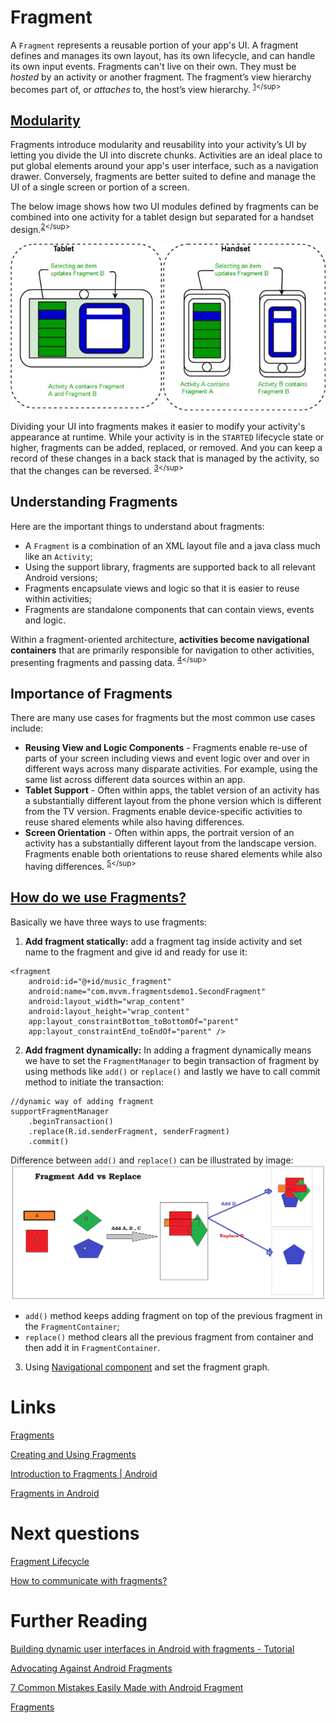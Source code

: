 # Fragment
A `Fragment` represents a reusable portion of your app's UI. A fragment defines and manages its own layout, has its own lifecycle, and can handle its own input events. Fragments can't live on their own. They must be *hosted* by an activity or another fragment. The fragment’s view hierarchy becomes part of, or *attaches* to, the host’s view hierarchy.
<sup>[1](https://developer.android.com/guide/fragments#samples:~:text=A%20Fragment%20represents,host%E2%80%99s%20view%20hierarchy.)</sup>

## [Modularity](https://developer.android.com/guide/fragments#modularity)
Fragments introduce modularity and reusability into your activity’s UI by letting you divide the UI into discrete chunks. Activities are an ideal place to put global elements around your app's user interface, such as a navigation drawer. Conversely, fragments are better suited to define and manage the UI of a single screen or portion of a screen.

The below image shows how two UI modules defined by fragments can be combined into one activity for a tablet design but separated for a handset design.<sup>[2](https://www.geeksforgeeks.org/introduction-fragments-android/#:~:text=The%20below%20image%20shows%20how%20two%20UI%20modules%20defined%20by%20fragments%20can%20be%20combined%20into%20one%20activity%20for%20a%20tablet%20design%20but%20separated%20for%20a%20handset%20design.)</sup>

![](./res/fragments.png "Fragments")

Dividing your UI into fragments makes it easier to modify your activity's appearance at runtime. While your activity is in the `STARTED` lifecycle state or higher, fragments can be added, replaced, or removed. And you can keep a record of these changes in a back stack that is managed by the activity, so that the changes can be reversed. <sup>[3](https://developer.android.com/guide/fragments#:~:text=Dividing%20your%20UI,can%20be%20reversed.)</sup>

## Understanding Fragments
Here are the important things to understand about fragments:
- A `Fragment` is a combination of an XML layout file and a java class much like an `Activity`;
- Using the support library, fragments are supported back to all relevant Android versions;
- Fragments encapsulate views and logic so that it is easier to reuse within activities;
- Fragments are standalone components that can contain views, events and logic.

Within a fragment-oriented architecture, **activities become navigational containers** that are primarily responsible for navigation to other activities, presenting fragments and passing data. <sup>[4](https://guides.codepath.com/android/creating-and-using-fragments#understanding-fragments:~:text=Understanding%20Fragments,and%20passing%20data.)</sup>

## Importance of Fragments
There are many use cases for fragments but the most common use cases include:
- **Reusing View and Logic Components** - Fragments enable re-use of parts of your screen including views and event logic over and over in different ways across many disparate activities. For example, using the same list across different data sources within an app.
- **Tablet Support** - Often within apps, the tablet version of an activity has a substantially different layout from the phone version which is different from the TV version. Fragments enable device-specific activities to reuse shared elements while also having differences.
- **Screen Orientation** - Often within apps, the portrait version of an activity has a substantially different layout from the landscape version. Fragments enable both orientations to reuse shared elements while also having differences. <sup>[5](https://guides.codepath.com/android/creating-and-using-fragments#importance-of-fragments:~:text=Importance%20of%20Fragments,orientations%20to%20reuse%20shared%20elements%20while%20also%20having%20differences.)</sup>

## [How do we use Fragments?](https://medium.com/@myofficework000/fragments-in-android-eab537b00071#:~:text=How%20do%20we%20use%20Fragments%3F)
Basically we have three ways to use fragments:
1. **Add fragment statically:** add a fragment tag inside activity and set name to the fragment and give id and ready for use it:
```
<fragment
    android:id="@+id/music_fragment"
    android:name="com.mvvm.fragmentsdemo1.SecondFragment"
    android:layout_width="wrap_content"
    android:layout_height="wrap_content"
    app:layout_constraintBottom_toBottomOf="parent"
    app:layout_constraintEnd_toEndOf="parent" />
```

2. **Add fragment dynamically:** In adding a fragment dynamically means we have to set the `FragmentManager` to begin transaction of fragment by using methods like `add()` or `replace()` and lastly we have to call commit method to initiate the transaction:
```
//dynamic way of adding fragment
supportFragmentManager
    .beginTransaction()
    .replace(R.id.senderFragment, senderFragment)
    .commit()
```

Difference between `add()` and `replace()` can be illustrated by image: 
![](./res/fragment_add_replace.png "Fragments")
- `add()` method keeps adding fragment on top of the previous fragment in the `FragmentContainer`;
- `replace()` method clears all the previous fragment from container and then add it in `FragmentContainer`.

3. Using [Navigational component](https://github.com/Kirchhoff-/Android-Interview-Questions/blob/master/Android/What's%20Navigation%20component.md) and set the fragment graph.

# Links
[Fragments](https://developer.android.com/guide/fragments)

[Creating and Using Fragments](https://guides.codepath.com/android/creating-and-using-fragments)

[Introduction to Fragments | Android](https://www.geeksforgeeks.org/introduction-fragments-android/)

[Fragments in Android](https://medium.com/@myofficework000/fragments-in-android-eab537b00071)

# Next questions
[Fragment Lifecycle](https://github.com/Kirchhoff-/Android-Interview-Questions/blob/master/Android/Fragment%20Lifecycle.md)

[How to communicate with fragments?](https://github.com/Kirchhoff-/Android-Interview-Questions/blob/master/Android/How%20to%20communicate%20with%20fragments.md)

# Further Reading
[Building dynamic user interfaces in Android with fragments - Tutorial](https://www.vogella.com/tutorials/AndroidFragments/article.html)

[Advocating Against Android Fragments](https://developer.squareup.com/blog/advocating-against-android-fragments/)

[7 Common Mistakes Easily Made with Android Fragment](https://medium.com/mobile-app-development-publication/7-common-mistakes-easily-made-with-android-fragment-6fc85c44e783)

[Fragments](https://stuff.mit.edu/afs/sipb/project/android/docs/guide/components/fragments.html)
